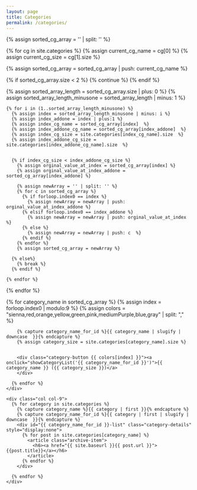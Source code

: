 ```yaml
---
layout: page
title: Categories
permalink: /categories/
---
```


<link rel="stylesheet" href="/assets/css/categories.css">
<script type="text/javascript" src="/assets/js/common.js"></script>

{% assign sorted_cg_array = '' | split: '' %}

{% for cg in site.categories %}
{% assign current_cg_name = cg[0]  %}
{% assign current_cg_size = cg[1].size %}

{% assign sorted_cg_array = sorted_cg_array | push: current_cg_name %}

{% if sorted_cg_array.size < 2 %}
{% continue %}
{% endif %}

{% assign sorted_array_length = sorted_cg_array.size | plus: 0 %}
{% assign sorted_array_length_minusone = sorted_array_length | minus: 1 %}

    {% for i in (1..sorted_array_length_minusone) %}
      {% assign index = sorted_array_length_minusone | minus: i %}
      {% assign index_addone = index | plus:1 %}
      {% assign index_cg_name = sorted_cg_array[index]  %}
      {% assign index_addone_cg_name = sorted_cg_array[index_addone]  %}
      {% assign index_cg_size = site.categories[index_cg_name].size  %}
      {% assign index_addone_cg_size = site.categories[index_addone_cg_name].size  %}


      {% if index_cg_size < index_addone_cg_size %}
        {% assign orginal_value_at_index = sorted_cg_array[index] %}
        {% assign orginal_value_at_index_addone = sorted_cg_array[index_addone] %}

        {% assign newArray = '' | split: '' %}
        {% for c in sorted_cg_array %}
          {% if forloop.index0 == index %}
            {% assign newArray = newArray | push: orginal_value_at_index_addone %}
          {% elsif forloop.index0 == index_addone %}
            {% assign newArray = newArray | push: orginal_value_at_index %}
          {% else %}
            {% assign newArray = newArray | push: c  %}
          {% endif %}
        {% endfor %}
        {% assign sorted_cg_array = newArray %}

      {% else%}
        {% break %}
      {% endif %}

    {% endfor %}

{% endfor %}

<div id="category-container" class="container text-left">
  <div class="row">
    <div id="category-names" class="col col-3">
      {% for category_name in sorted_cg_array %}
        {% assign index = forloop.index0 | modulo:9 %}
        {% assign colors = "sienna,red,orange,yellow,green,pink,mediumPurple,blue,gray" | split: ","  %}

        {% capture category_name_for_id %}{{ category_name | slugify | downcase  }}{% endcapture %}
        {% assign category_size = site.categories[category_name].size %}


        <div class="category-button {{ colors[index] }}"><a onclick="showCategoryList('{{ category_name_for_id }}')">{{ category_name }} ({{ category_size }})</a>
        </div>

      {% endfor %}
    </div>

    <div class="col col-9">
      {% for category in site.categories %}
        {% capture category_name %}{{ category | first }}{% endcapture %}
        {% capture category_name_for_id %}{{ category | first | slugify | downcase  }}{% endcapture %}
        <div id="{{ category_name_for_id }}-list" class="category-details" style="display:none">
          {% for post in site.categories[category_name] %}
            <article class="archive-item">
              <h6><a href="{{ site.baseurl }}{{ post.url }}">{{post.title}}</a></h6>
            </article>
          {% endfor %}
        </div>

      {% endfor %}
    </div>

  </div>
</div>
